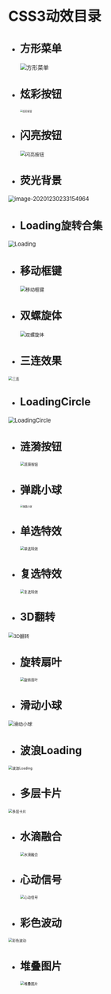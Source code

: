 # CSS3动效目录

- ## 方形菜单

  <img src="README.assets/%E6%96%B9%E5%BD%A2%E8%8F%9C%E5%8D%95.gif" alt="方形菜单" style="zoom: 80%;" />

- ## 炫彩按钮

  <img src="README.assets/%E7%82%AB%E5%BD%A9%E6%8C%89%E9%92%AE.gif" alt="炫彩按钮" style="zoom: 33%;" />


- ## 闪亮按钮

  <img src="README.assets/%E9%97%AA%E4%BA%AE%E6%8C%89%E9%92%AE.gif" alt="闪亮按钮" style="zoom: 67%;" />

- ## 荧光背景

<img src="README.assets/image-20201230233154964.png" alt="image-20201230233154964" style="zoom:80%;" />

- ## Loading旋转合集

<img src="README.assets/Loading.gif" alt="Loading" style="zoom:80%;" />



- ## 移动框键

  <img src="README.assets/%E7%A7%BB%E5%8A%A8%E6%A1%86%E9%94%AE.gif" alt="移动框键" style="zoom: 67%;" />

- ## 双螺旋体

  <img src="README.assets/%E5%8F%8C%E8%9E%BA%E6%97%8B%E4%BD%93.gif" alt="双螺旋体" style="zoom: 67%;" />

- ## 三连效果

<img src="README.assets/%E4%B8%89%E8%BF%9E.gif" alt="三连" style="zoom: 50%;" />

- ## LoadingCircle

<img src="README.assets/LoadingCircle.gif" alt="LoadingCircle" style="zoom:80%;" />

- ## 涟漪按钮

  <img src="README.assets/%E6%B6%9F%E6%BC%AA%E6%8C%89%E9%92%AE.gif" alt="涟漪按钮" style="zoom: 50%;" />

- ## 弹跳小球

  <img src="README.assets/%E5%BC%B9%E8%B7%B3%E5%B0%8F%E7%90%83.gif" alt="弹跳小球" style="zoom: 33%;" />

- ## 单选特效

  <img src="README.assets/%E5%8D%95%E9%80%89%E7%89%B9%E6%95%88.gif" alt="单选特效" style="zoom: 50%;" />

- ## 复选特效

  <img src="README.assets/%E5%A4%8D%E9%80%89%E7%89%B9%E6%95%88.gif" alt="复选特效" style="zoom: 50%;" />

- ## 3D翻转

  

<img src="README.assets/3D%E7%BF%BB%E8%BD%AC.gif" alt="3D翻转" style="zoom: 67%;" />

- ## 旋转扇叶

  <img src="README.assets/%E6%97%8B%E8%BD%AC%E6%89%87%E5%8F%B6.gif" alt="旋转扇叶" style="zoom: 50%;" />

- ## 滑动小球

<img src="README.assets/%E6%BB%91%E5%8A%A8%E5%B0%8F%E7%90%83-1610528803181.gif" alt="滑动小球" style="zoom: 67%;" />

- ## 波浪Loading

<img src="README.assets/%E6%B3%A2%E6%B5%AALoading.gif" alt="波浪Loading" style="zoom: 50%;" />

- ## 多层卡片

<img src="README.assets/%E5%A4%9A%E5%B1%82%E5%8D%A1%E7%89%87.gif" alt="多层卡片" style="zoom: 50%;" />

- ## 水滴融合

  <img src="README.assets/%E6%B0%B4%E6%BB%B4%E8%9E%8D%E5%90%88-1610812732282.gif" alt="水滴融合" style="zoom: 50%;" />

- ## 心动信号

  <img src="README.assets/%E5%BF%83%E5%8A%A8%E4%BF%A1%E5%8F%B7-1610895032074.gif" alt="心动信号" style="zoom:50%;" />

- ## 彩色波动

<img src="README.assets/%E5%BD%A9%E8%89%B2%E6%B3%A2%E5%8A%A8.gif" alt="彩色波动" style="zoom:50%;" />

- ## 堆叠图片

  <img src="README.assets/%E5%A0%86%E5%8F%A0%E5%9B%BE%E7%89%87.gif" alt="堆叠图片" style="zoom:50%;" />

